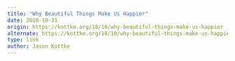 ```yaml
---
title: "Why Beautiful Things Make Us Happier"
date: 2018-10-31
origin: https://kottke.org/18/10/why-beautiful-things-make-us-happier
alternate: https://kottke.org/18/10/why-beautiful-things-make-us-happier
type: link
author: Jason Kottke
---
```


